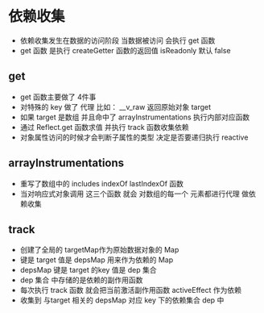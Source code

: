 # 依赖收集

* 依赖收集发生在数据的访问阶段 当数据被访问 会执行 get 函数
* get 函数 是执行 createGetter 函数的返回值  isReadonly 默认 false

## get

* get 函数主要做了 4件事
* 对特殊的 key 做了 代理  比如： __v_raw 返回原始对象 target
* 如果 target 是数组 并且命中了 arrayInstrumentations 执行内部对应函数
* 通过 Reflect.get 函数求值 并执行  track 函数收集依赖
* 对象属性访问的时候才会判断子属性的类型 决定是否要递归执行 reactive

## arrayInstrumentations

* 重写了数组中的 includes indexOf lastIndexOf 函数
* 当对响应式对象调用 这三个函数 就会 对数组的每一个 元素都进行代理 做依赖收集

## track

* 创建了全局的 targetMap作为原始数据对象的 Map
* 键是 target 值是 depsMap 用来作为依赖的 Map
* depsMap 键是 target 的key 值是 dep 集合
* dep 集合 中存储的是依赖的副作用函数
* 每次执行  track 函数 就会把当前激活副作用函数 activeEffect 作为依赖
* 收集到 与target 相关的 depsMap 对应 key 下的依赖集合 dep 中
